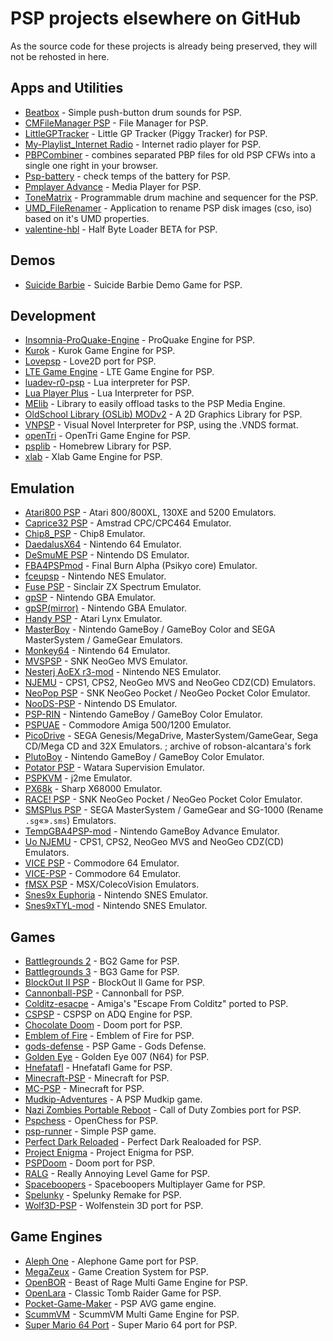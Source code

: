 # PSP projects elsewhere on GitHub

As the source code for these projects is already being preserved, they will not be rehosted in here.

## Apps and Utilities

- [Beatbox](https://github.com/Babkock/Beatbox) - Simple push-button drum sounds for PSP.
- [CMFileManager PSP](https://github.com/joel16/CMFileManager-PSP) - File Manager for PSP.
- [LittleGPTracker](https://github.com/NinjasCL-archive/LittleGPTracker) - Little GP Tracker (Piggy Tracker) for PSP.
- [My-Playlist_Internet Radio](https://github.com/Vasniktel/My-Playlist) - Internet radio player for PSP.
- [PBPCombiner](https://github.com/remixer-dec/PBPCombiner) - combines separated PBP files for old PSP CFWs into a single one right in your browser.
- [Psp-battery](https://github.com/boozerboozeman/psp-battery) - check temps of the battery for PSP.
- [Pmplayer Advance](https://github.com/ErikPshat/pmplayer-advance) - Media Player for PSP.
- [ToneMatrix](https://github.com/Babkock/ToneMatrix) - Programmable drum machine and sequencer for the PSP.
- [UMD_FileRenamer](https://github.com/BrosMakingSoftware/UMD_FileRenamer) - Application to rename PSP disk images (cso, iso) based on it's UMD properties.
- [valentine-hbl](https://github.com/173210/valentine-hbl) - Half Byte Loader BETA for PSP.

## Demos

- [Suicide Barbie](https://github.com/theblacklotus/suicide-barbie) - Suicide Barbie Demo Game for PSP.

## Development

- [Insomnia-ProQuake-Engine](https://github.com/darkduke606/Insomnia-ProQuake-Engine) - ProQuake Engine for PSP.
- [Kurok](https://github.com/TheMrIron2/kurok) - Kurok Game Engine for PSP.
- [Lovepsp](https://github.com/slemonide/lovepsp) - Love2D port for PSP.
- [LTE Game Engine](https://github.com/luca1897/Lte-Game-Engine) - LTE Game Engine for PSP.
- [luadev-r0-psp](https://github.com/jcnmsg/LuaDEV-R0-psp) - Lua interpreter for PSP.
- [Lua Player Plus](https://github.com/Rinnegatamante/lua-player-plus) - Lua Interpreter for PSP.
- [MElib](https://github.com/IridescentRose/MElib) - Library to easily offload tasks to the PSP Media Engine.
- [OldSchool Library (OSLib) MODv2](https://github.com/dogo/oslibmodv2) - A 2D Graphics Library for PSP.
- [VNPSP](https://github.com/liclac/VNPSP) - Visual Novel Interpreter for PSP, using the .VNDS format. 
- [openTri](https://github.com/albe/openTri) - OpenTri Game Engine for PSP.
- [psplib](https://github.com/0xe1f/psplib) - Homebrew Library for PSP.
- [xlab](https://github.com/xfacter/xlab) - Xlab Game Engine for PSP.

## Emulation

- [Atari800 PSP](https://github.com/8bitpsp/atari800) - Atari 800/800XL, 130XE and 5200 Emulators.
- [Caprice32 PSP](https://github.com/8bitpsp/caprice32) - Amstrad CPC/CPC464 Emulator.
- [Chip8_PSP](https://github.com/stacksta/chip8_psp) - Chip8 Emulator.
- [DaedalusX64](https://github.com/DaedalusX64/daedalus) - Nintendo 64 Emulator.
- [DeSmuME PSP](https://github.com/themriron2/desmume-psp) - Nintendo DS Emulator.
- [FBA4PSPmod](https://github.com/rereprep/FBA4PSPmod) - Final Burn Alpha (Psikyo core) Emulator.
- [fceupsp](https://github.com/phoe-nix/fceupsp) - Nintendo NES Emulator.
- [Fuse PSP](https://github.com/8bitpsp/fuse) - Sinclair ZX Spectrum Emulator.
- [gpSP](https://github.com/BASLQC/gPSP) - Nintendo GBA Emulator.
- [gpSP(mirror)](https://github.com/cedricwaltercson/gpsp) - Nintendo GBA Emulator.
- [Handy PSP](https://github.com/8bitpsp/handy) - Atari Lynx Emulator.
- [MasterBoy](https://github.com/wodim/MasterBoy) - Nintendo GameBoy / GameBoy Color and SEGA MasterSystem / GameGear Emulators.
- [Monkey64](https://github.com/TheMrIron2/Monkey64) - Nintendo 64 Emulator.
- [MVSPSP](https://github.com/swarzesherz/mvspsp) - SNK NeoGeo MVS Emulator.
- [Nesterj AoEX r3-mod](https://github.com/rinrin-/NesterJ_AoEX_R3) - Nintendo NES Emulator.
- [NJEMU](https://github.com/phoe-nix/NJEMU) - CPS1, CPS2, NeoGeo MVS and NeoGeo CDZ(CD) Emulators.
- [NeoPop PSP](https://github.com/8bitpsp/neopop) - SNK NeoGeo Pocket / NeoGeo Pocket Color Emulator.
- [NooDS-PSP](https://github.com/Xiro28/NooDS-PSP) - Nintendo DS Emulator.
- [PSP-RIN](https://github.com/mbarczak/psp_rin) - Nintendo GameBoy / GameBoy Color Emulator.
- [PSPUAE](https://github.com/HoraceAndTheSpider/PSPUAE) - Commodore Amiga 500/1200 Emulator.
- [PicoDrive](https://github.com/pumpkinlink/picodrive) - SEGA Genesis/MegaDrive, MasterSystem/GameGear, Sega CD/Mega CD and 32X Emulators. ; archive of robson-alcantara's fork
- [PlutoBoy](https://github.com/RossMeikleham/PlutoBoy) - Nintendo GameBoy / GameBoy Color Emulator.
- [Potator PSP](https://github.com/infval/potator-psp-akop) - Watara Supervision Emulator.
- [PSPKVM](https://github.com/vadosnaprimer/pspkvm) - j2me Emulator.
- [PX68k](https://github.com/hissorii/px68k) - Sharp X68000 Emulator.
- [RACE! PSP](https://github.com/8bitpsp/race) - SNK NeoGeo Pocket / NeoGeo Pocket Color Emulator.
- [SMSPlus PSP](https://github.com/8bitpsp/smsplus) - SEGA MasterSystem / GameGear and SG-1000 (Rename <code>.sg</code>«»<code>.sms</code>) Emulators.
- [TempGBA4PSP-mod](https://github.com/phoe-nix/TempGBA4PSP-mod) - Nintendo GameBoy Advance Emulator.
- [Uo NJEMU](https://github.com/173210/mvspsp/releases/tag/r5) - CPS1, CPS2, NeoGeo MVS and NeoGeo CDZ(CD) Emulators.
- [VICE PSP](https://github.com/8bitpsp/vice) - Commodore 64 Emulator.
- [VICE-PSP](https://github.com/rsn8887/pspvice) - Commodore 64 Emulator.
- [fMSX PSP](https://github.com/8bitpsp/fms) - MSX/ColecoVision Emulators.
- [Snes9x Euphoria](https://github.com/BASLQC/snes9x-euphoria) - Nintendo SNES Emulator.
- [Snes9xTYL-mod](https://github.com/esmjanus/snes9xTYL) - Nintendo SNES Emulator.

## Games

- [Battlegrounds 2](https://github.com/xfacter/battlegrounds2) - BG2 Game for PSP.
- [Battlegrounds 3](https://github.com/xfacter/battlegrounds3) - BG3 Game for PSP.
- [BlockOut II PSP](https://github.com/bomblik/BlockOut_II_PSP) - BlockOut ll Game for PSP.
- [Cannonball-PSP](https://github.com/TheMrIron2/cannonball-PSP) - Cannonball for PSP.
- [Colditz-esacpe](https://github.com/aperture-software/colditz-escape) - Amiga's "Escape From Colditz" ported to PSP.
- [CSPSP](https://github.com/st1x51/CSPSP_ADQ) - CSPSP on ADQ Engine for PSP.
- [Chocolate Doom](https://github.com/mwpenny/chocolate-doom-psp) - Doom port for PSP.
- [Emblem of Fire](https://github.com/TheMrIron2/Emblem-of-Fire) - Emblem of Fire for PSP.
- [gods-defense](https://github.com/dogo/gods-defense) - PSP Game - Gods Defense.
- [Golden Eye](https://github.com/TheMrIron2/goldeneye-psp) - Golden Eye 007 (N64) for PSP.
- [Hnefatafl](https://github.com/TheMrIron2/hnefatafl-psp) - Hnefatafl Game for PSP.
- [Minecraft-PSP](https://github.com/Woolio/Minecraft-PSP) - Minecraft for PSP.
- [MC-PSP](https://github.com/IridescentRose/MC-PSP) - Minecraft for PSP.
- [Mudkip-Adventures](https://github.com/albe/mudkip-adventures) - A PSP Mudkip game.
- [Nazi Zombies Portable Reboot](https://github.com/thyjukki/nzp-reboot/) - Call of Duty Zombies port for PSP.
- [Pspchess](https://github.com/cwbowron/pspchess) - OpenChess for PSP.
- [psp-runner](https://github.com/dogo/psp-runner) - Simple PSP game.
- [Perfect Dark Reloaded](https://github.com/TheMrIron2/Perfect-Dark-Reloaded) - Perfect Dark Realoaded for PSP.
- [Project Enigma](https://github.com/TheMrIron2/project-enigma) - Project Enigma for PSP.
- [PSPDoom](https://github.com/z2442/PSPDoom) - Doom port for PSP.
- [RALG](https://github.com/florinilie139/RALG) - Really Annoying Level Game for PSP.
- [Spaceboopers](https://github.com/nikp123/spaceboopers) - Spaceboopers Multiplayer Game for PSP.
- [Spelunky](https://github.com/dbeef/spelunky-psp) - Spelunky Remake for PSP.
- [Wolf3D-PSP](https://github.com/BenMcLean/Wolf3D-PSP) - Wolfenstein 3D port for PSP.

## Game Engines

- [Aleph One](https://github.com/Aleph-One-Marathon/alephone-psp) - Alephone Game port for PSP.
- [MegaZeux](https://github.com/AliceLR/megazeux/) - Game Creation System for PSP.
- [OpenBOR](https://github.com/DCurrent/openbor) - Beast of Rage Multi Game Engine for PSP.
- [OpenLara](https://github.com/XProger/OpenLara/releases/tag/20180524) - Classic Tomb Raider Game for PSP.
- [Pocket-Game-Maker](https://github.com/History-exe/Pocket-Game-Maker-v0.83)  - PSP AVG game engine.
- [ScummVM](https://github.com/rsn8887/scummvm/releases/tag/2.1.0git-rsn8887.30) - ScummVM Multi Game Engine for PSP.
- [Super Mario 64 Port](https://github.com/z2442/sm64-port) - Super Mario 64 port for PSP.
